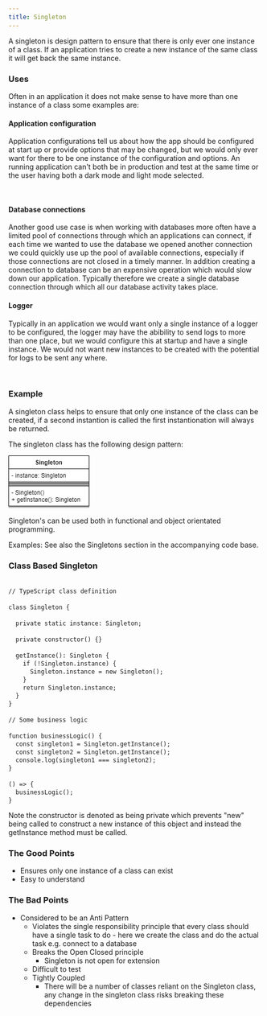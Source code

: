 ```yaml
---
title: Singleton
---
```


A singleton is design pattern to ensure that there is only ever one instance of a class. If an application tries to create a new instance of the same class it will get back the same instance.


### Uses

Often in an application it does not make sense to have more than one instance of a class some examples are:

#### Application configuration

Application configurations tell us about how the app should be configured at start up or provide options that may be changed, but we would only ever want for there to be one instance of the configuration and options. An running application can't both be in production and test at the same time or the user having both a dark mode and light mode selected.

<br/>

#### Database connections

Another good use case is when working with databases more often have a limited pool of connections through which an applications can connect, if each time we wanted to use the database we opened another connection we could quickly use up the pool of available connections, especially if those connections are not closed in a timely manner. In addition creating a connection to database can be an expensive operation which would slow down our application. Typically therefore we create a single database connection through which all our database activity takes place.

#### Logger

Typically in an application we would want only a single instance of a logger to be configured, the logger may have the abibility to send logs to more than one place, but we would configure this at startup and have a single instance. We would not want new instances to be created with the potential for logs to be sent any where.

<br/>

### Example

A singleton class helps to ensure that only one instance of the class can be created, if a second instantion is called the first instantionation will always be returned.

The singleton class has the following design pattern:

![Design Pattern](singleton-class.png)

Singleton's can be used both in functional and object orientated programming.

Examples: See also the Singletons section in the accompanying code base.

### Class Based Singleton
```

// TypeScript class definition

class Singleton {

  private static instance: Singleton;

  private constructor() {}

  getInstance(): Singleton {
    if (!Singleton.instance) {
      Singleton.instance = new Singleton();
    }
    return Singleton.instance;
  }
}

// Some business logic

function businessLogic() {
  const singleton1 = Singleton.getInstance();
  const singleton2 = Singleton.getInstance();
  console.log(singleton1 === singleton2);
}

() => {
  businessLogic();
}

```

Note the constructor is denoted as being private which prevents "new" being called to construct a new instance of this object and instead the getInstance method must be called.

### The Good Points
- Ensures only one instance of a class can exist
- Easy to understand


### The Bad Points

- Considered to be an Anti Pattern
  - Violates the single responsibility principle that every class should have a single task to do - here we create the class and do the actual task e.g. connect to a database
  - Breaks the Open Closed principle
    - Singleton is not open for extension
  - Difficult to test
  - Tightly Coupled
    - There will be a number of classes reliant on the Singleton class, any change in the singleton class risks breaking these dependencies


